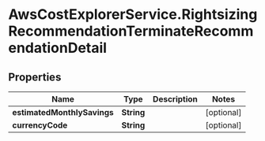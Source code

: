 # AwsCostExplorerService.RightsizingRecommendationTerminateRecommendationDetail

## Properties

Name | Type | Description | Notes
------------ | ------------- | ------------- | -------------
**estimatedMonthlySavings** | **String** |  | [optional] 
**currencyCode** | **String** |  | [optional] 



